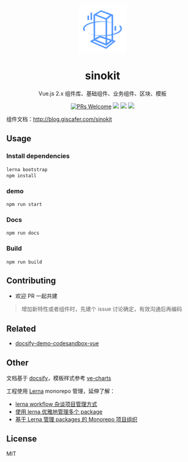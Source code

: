 <div align="center">

<img src="./docs/_media/vue.svg" width="126"/>

# sinokit

Vue.js 2.x 组件库、基础组件、业务组件、区块、模板

[![PRs Welcome](https://img.shields.io/badge/PRs-welcome-brightgreen.svg?style=flat-square)](http://makeapullrequest.com)
[![](https://img.shields.io/npm/v/@sinokit/components.svg?style=flat-square)](https://www.npmjs.com/package/@sinokit/components)
[![](https://img.shields.io/npm/l/@sinokit/components.svg?style=flat-square)](https://www.npmjs.com/package/@sinokit/components)
[![](https://img.shields.io/npm/dt/@sinokit/components.svg?style=flat-square)](https://www.npmjs.com/package/@sinokit/components)

</div>

组件文档：http://blog.giscafer.com/sinokit

## Usage

### Install dependencies

```
lerna bootstrap
npm install
```

### demo

```
npm run start
```

### Docs

```
npm run docs
```

### Build

```
npm run build
```

## Contributing

- 欢迎 PR 一起共建

> 增加新特性或者组件时，先建个 issue 讨论确定，有效沟通后再编码

## Related

- [docsify-demo-codesandbox-vue](https://github.com/giscafer/docsify-demo-codesandbox-vue)

## Other

文档基于 [docsify](https://github.com/docsifyjs/docsify)，模板样式参考 [ve-charts](https://github.com/vueblocks/ve-charts)

工程使用 [Lerna](https://lerna.js.org/) monorepo 管理，延伸了解：

- [lerna workflow 杂谈项目管理方式](https://github.com/pigcan/blog/issues/16)
- [使用 lerna 优雅地管理多个 package](https://zhuanlan.zhihu.com/p/35237759)
- [基于 Lerna 管理 packages 的 Monorepo 项目组织](http://www.redream.cn/2020/04/23/%E5%9F%BA%E4%BA%8E-lerna-%E7%AE%A1%E7%90%86-packages-%E7%9A%84-monorepo-%E9%A1%B9%E7%9B%AE%E7%BB%84%E7%BB%87/)

## License

MIT
